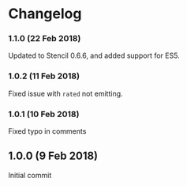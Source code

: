 # Changelog

### 1.1.0 (22 Feb 2018)

Updated to Stencil 0.6.6, and added support for ES5.

### 1.0.2 (11 Feb 2018)

Fixed issue with ```rated``` not emitting.

### 1.0.1 (10 Feb 2018)

Fixed typo in comments

## 1.0.0 (9 Feb 2018)

Initial commit
